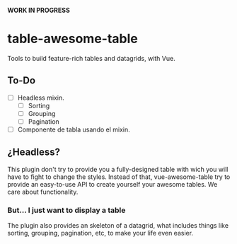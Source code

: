 **WORK IN PROGRESS**

# table-awesome-table

Tools to build feature-rich tables and datagrids, with Vue.

## To-Do

- [ ] Headless mixin.
  - [ ] Sorting
  - [ ] Grouping
  - [ ] Pagination
- [ ] Componente de tabla usando el mixin.

## ¿Headless?

This plugin don't try to provide you a fully-designed table with wich you will have to fight to change the styles. Instead of that, vue-awesome-table try to provide an easy-to-use API to create yourself your awesome tables. We care about functionality.

### But... I just want to display a table

The plugin also provides an skeleton of a datagrid, what includes things like sorting, grouping, pagination, etc, to make your life even easier.
